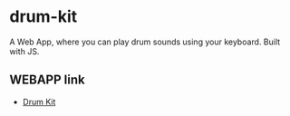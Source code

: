 # drum-kit
A Web App, where you can play drum sounds using your keyboard. Built with JS.

## WEBAPP link
- [Drum Kit](https://drum-kit-plays.web.app/)
